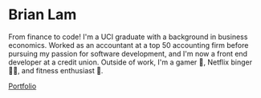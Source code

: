 # Brian Lam
From finance to code! I'm a UCI graduate with a background in business economics. Worked as an accountant at a top 50 accounting firm before pursuing my passion for software development, and I'm now a front end developer at a credit union. Outside of work, I'm a gamer 👾, Netflix binger 😵‍💫, and fitness enthusiast 💪.

[Portfolio](https://brianlam.dev/)
